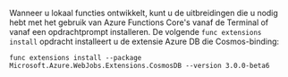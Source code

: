 Wanneer u lokaal functies ontwikkelt, kunt u de uitbreidingen die u nodig hebt met het gebruik van Azure Functions Core's vanaf de Terminal of vanaf een opdrachtprompt installeren. De volgende `func extensions install` opdracht installeert u de extensie Azure DB die Cosmos-binding:

```
func extensions install --package Microsoft.Azure.WebJobs.Extensions.CosmosDB --version 3.0.0-beta6 
```
